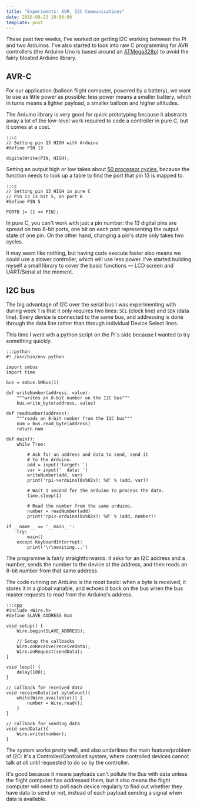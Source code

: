 ```yaml
---
title: "Experiments: AVR, I2C Communications"
date: 2016-09-23 10:00:00
template: post
---
```


These past two weeks, I've worked on getting I2C working between the Pi and two
Arduinos. I've also started to look into raw C programming for AVR controllers
(the Arduino Uno is based around an [ATMega328p][1]) to avoid the fairly bloated
Arduino library.

## AVR-C

For our application (balloon flight computer, powered by a battery), we want to
use as little power as possible: less power means a smaller battery, which in
turns means a lighter payload, a smaller balloon and higher altitudes.

The Arduino library is very good for quick prototyping because it abstracts
away a lot of the low-level work required to code a controller in pure C, but it
comes at a cost.

    :::c
    // Setting pin 13 HIGH with Arduino
    #define PIN 13

    digitalWrite(PIN, HIGH); 

Setting an output high or low takes about [50 processor cycles][2], because the
function needs to look up a table to find the port that pin 13 is mapped to.

    :::c
    // Setting pin 13 HIGH in pure C
    // Pin 13 is bit 5, on port B
    #define PIN 5
    
    PORTB |= (1 << PIN);

In pure C, you can't work with just a pin number: the 13 digital pins are spread
on two 8-bit ports, one bit on each port representing the output state of one
pin. On the other hand, changing a pin's state only takes two cycles.

It may seem like nothing, but having code execute faster also means we could use
a slower controller, which will use less power. I've started building myself a
small library to cover the basic functions — LCD screen and UART/Serial at the
moment.

## I2C bus

The big advantage of I2C over the serial bus I was experimenting with
during week 1 is that it only requires two lines: `SCL` (clock line) and `SDA`
(data line). Every device is connected to the same bus, and addressing is done
through the data line rather than through individual Device Select lines.

This time I went wth a python script on the Pi's side because I wanted to try
something quickly.

    :::python
    #! /usr/bin/env python

    import smbus
    import time

    bus = smbus.SMBus(1)

    def writeNumber(address, value):
    	"""writes an 8-bit number on the I2C bus"""
        bus.write_byte(address, value)

    def readNumber(address):
    	"""reads an 8-bit number from the I2C bus"""
        num = bus.read_byte(address)
        return num

    def main():
        while True:
		
    		# Ask for an address and data to send, send it
    		# to the Arduino.
            add = input('target: ')
            var = input('  data: ')
            writeNumber(add, var)
            print('rpi->arduino(0x%02x): %d' % (add, var))
		
    		# Wait 1 second for the arduino to process the data.
            time.sleep(1)
		
    		# Read the number from the same arduino.
            number = readNumber(add)
            print('rpi<-arduino(0x%02x): %d' % (add, number))

    if __name__ == '__main__':
        try:
            main()
        except KeyboardInterrupt:
            print('\r\nexiting...')


The programme is fairly straightforwards: it asks for an I2C address and a
number, sends the number to the device at the address, and then reads an 8-bit
number from that same address.

The code running on Arduino is the most basic: when a byte is received, it
stores it in a global variable, and echoes it back on the bus when the bus
master requests to read from the Arduino's address.

    :::cpp
    #include <Wire.h>
    #define SLAVE_ADDRESS 0x4

    void setup() {
        Wire.begin(SLAVE_ADDRESS);
    
        // Setup the callbacks
        Wire.onReceive(receiveData);
        Wire.onRequest(sendData);
    }

    void loop() {
        delay(100);
    }

    // callback for received data
    void receiveData(int byteCount){
        while(Wire.available()) {
            number = Wire.read();
        }
    }

    // callback for sending data
    void sendData(){
        Wire.write(number);
    }

The system works pretty well, and also underlines the main feature/problem of
I2C: it's a Controller/Controlled system, where controlled devices cannot talk
_at all_ until requested to do so by the controller.

It's good because it means payloads can't pollute the Bus with data unless the
flight computer has addressed them, but it also means the flight computer will
need to poll each device regularly to find out whether they have data to send or
not, instead of each payload sending a signal when data is available.

   [1]: http://www.atmel.com/Images/Atmel-42735-8-bit-AVR-Microcontroller-ATmega328-328P_datasheet.pdf
   [2]: https://www.peterbeard.co/blog/post/why-is-arduino-digitalwrite-so-slow/